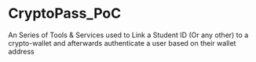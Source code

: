 # CryptoPass_PoC
 An Series of Tools & Services used to Link a Student ID (Or any other) to a crypto-wallet and afterwards authenticate a user based on their wallet address
